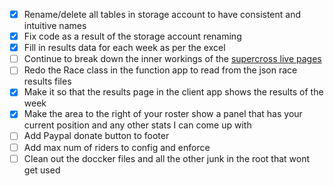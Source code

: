- [x] Rename/delete all tables in storage account to have consistent and intuitive names
- [x] Fix code as a result of the storage account renaming
- [x] Fill in results data for each week as per the excel
- [ ] Continue to break down the inner workings of the [supercross live pages](Supercross-Live.md)
- [ ] Redo the Race class in the function app to read from the json race results files
- [x] Make it so that the results page in the client app shows the results of the week
- [x] Make the area to the right of your roster show a panel that has your current position and any other stats I can come up with
- [ ] Add Paypal donate button to footer
- [ ] Add max num of riders to config and enforce
- [ ] Clean out the doccker files and all the other junk in the root that wont get used